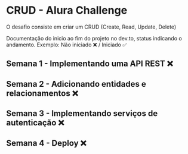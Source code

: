 # CRUD - Alura Challenge

O desafio consiste em criar um CRUD (Create, Read, Update, Delete)

Documentação do inicio ao fim do projeto no dev.to, status indicando o andamento. 
Exemplo: Não iniciado ❌ / Iniciado ✅

## Semana 1 - Implementando uma API REST ❌

## Semana 2 - Adicionando entidades e relacionamentos ❌

## Semana 3 - Implementando serviços de autenticação ❌

## Semana 4 - Deploy ❌
